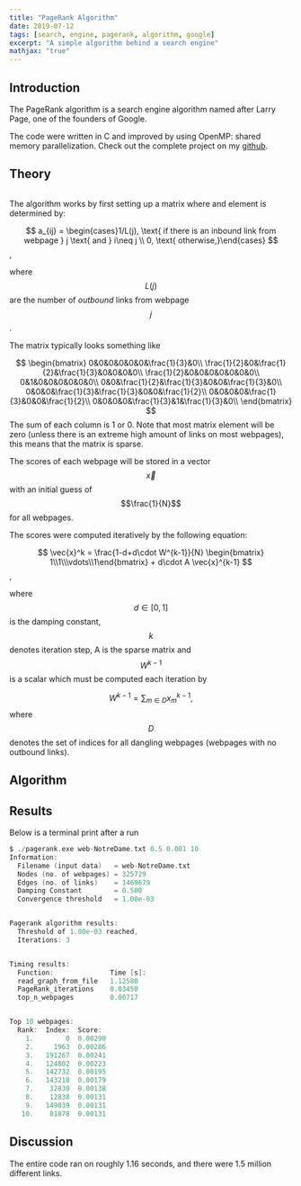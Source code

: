 ```yaml
---
title: "PageRank Algorithm"
date: 2019-07-12
tags: [search, engine, pagerank, algorithm, google]
excerpt: "A simple algorithm behind a search engine"
mathjax: "true"
---
```

## Introduction
The PageRank algorithm is a search engine algorithm named after Larry Page, one of the founders of Google.

The code were written in C and improved by using OpenMP: shared memory parallelization. Check out the complete project on my
[github](https://github.com/simehaa/pagerank).

## Theory

<img src="{{ site.url }}{{ site.baseurl }}/images/pagerank.png" alt="">

The algorithm works by first setting up a matrix where and element is determined by:

$$
a_{ij} = \begin{cases}1/L(j), \text{ if there is an inbound link from webpage } j \text{ and } i\neq j \\ 0, \text{ otherwise,}\end{cases}
$$,

where $$L(j)$$ are the number of *outbound* links from webpage $$j$$.

The matrix typically looks something like

$$
\begin{bmatrix}
0&0&0&0&0&0&\frac{1}{3}&0\\
\frac{1}{2}&0&\frac{1}{2}&\frac{1}{3}&0&0&0&0\\
\frac{1}{2}&0&0&0&0&0&0&0\\
0&1&0&0&0&0&0&0\\
0&0&\frac{1}{2}&\frac{1}{3}&0&0&\frac{1}{3}&0\\
0&0&0&\frac{1}{3}&\frac{1}{3}&0&0&\frac{1}{2}\\
0&0&0&0&\frac{1}{3}&0&0&\frac{1}{2}\\
0&0&0&0&\frac{1}{3}&1&\frac{1}{3}&0\\
\end{bmatrix}
$$
The sum of each column is 1 or 0. Note that most matrix element will be zero (unless there is an extreme high amount of links on most webpages), this means that the matrix is sparse.

The scores of each webpage will be stored in a vector $$\vec{x}$$ with an initial guess of $$\frac{1}{N}$$ for all webpages.

The scores were computed iteratively by the following equation:

$$
\vec{x}^k = \frac{1-d+d\cdot W^{k-1}}{N} \begin{bmatrix} 1\\1\\\vdots\\1\end{bmatrix} + d\cdot A \vec{x}^{k-1}
$$,

where $$d\in [0,1]$$ is the damping constant, $$k$$ denotes iteration step, A is the sparse matrix and $$W^{k-1}$$ is a scalar which must be computed each iteration by

$$
W^{k-1} = \sum_{m\in D} x_m^{k-1},
$$
where $$D$$ denotes the set of indices for all dangling webpages (webpages with no outbound links).


## Algorithm



## Results

Below is a terminal print after a run

```C
$ ./pagerank.exe web-NotreDame.txt 0.5 0.001 10
Information:
  Filename (input data)   = web-NotreDame.txt
  Nodes (no. of webpages) = 325729
  Edges (no. of links)    = 1469679
  Damping Constant        = 0.500
  Convergence threshold   = 1.00e-03


Pagerank algorithm results:
  Threshold of 1.00e-03 reached,
  Iterations: 3


Timing results:
  Function:              Time [s]:
  read_graph_from_file   1.12580
  PageRank_iterations    0.03450
  top_n_webpages         0.00717


Top 10 webpages:
  Rank:  Index:  Score:
    1.        0  0.00290
    2.     1963  0.00286
    3.   191267  0.00241
    4.   124802  0.00223
    5.   142732  0.00195
    6.   143218  0.00179
    7.    32830  0.00138
    8.    12838  0.00131
    9.   149039  0.00131
   10.    81878  0.00131
```

## Discussion

The entire code ran on roughly 1.16 seconds, and there were 1.5 million different links.
